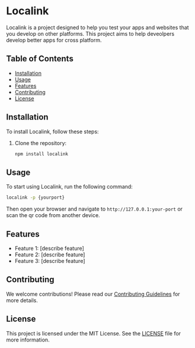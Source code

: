 # Localink

Localink is a project designed to help you test your apps and websites that you develop on other platforms. This project aims to help deveolpers develop better apps for cross platform.

## Table of Contents

- [Installation](#installation)
- [Usage](#usage)
- [Features](#features)
- [Contributing](#contributing)
- [License](#license)

## Installation

To install Localink, follow these steps:

1. Clone the repository:
    ```bash
    npm install localink
    ```
## Usage

To start using Localink, run the following command:
```bash
localink -p {yourport}
```
Then open your browser and navigate to `http://127.0.0.1:your-port` or scan the qr code from another device.

## Features

- Feature 1: [describe feature]
- Feature 2: [describe feature]
- Feature 3: [describe feature]

## Contributing

We welcome contributions! Please read our [Contributing Guidelines](CONTRIBUTING.md) for more details.

## License

This project is licensed under the MIT License. See the [LICENSE](LICENSE) file for more information.
